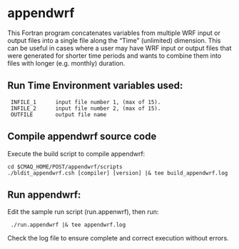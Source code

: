 appendwrf
========

This Fortran program concatenates variables from multiple WRF input or output files into a single file along the “Time” (unlimited) dimension. This can be useful in cases where a user may have WRF input or output files that were generated for shorter time periods and wants to combine them into files with longer (e.g. monthly) duration.

## Run Time Environment variables used:

```
 INFILE_1      input file number 1, (max of 15).
 INFILE_2      input file number 2, (max of 15).
 OUTFILE       output file name
```

## Compile appendwrf source code

Execute the build script to compile appendwrf:

```
cd $CMAQ_HOME/POST/appendwrf/scripts
./bldit_appendwrf.csh [compiler] [version] |& tee build_appendwrf.log
```

## Run appendwrf:
Edit the sample run script (run.appenwrf), then run: 
```
 ./run.appendwrf |& tee appendwrf.log
```

Check the log file to ensure complete and correct execution without errors.
